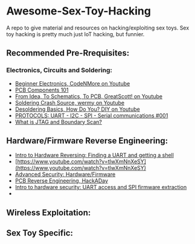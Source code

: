 # Awesome-Sex-Toy-Hacking
A repo to give material and resources on hacking/exploiting sex toys. Sex toy hacking is pretty much just IoT hacking, but funnier.

## Recommended Pre-Rrequisites:
### Electronics, Circuits and Soldering: 
- [Beginner Electronics, CodeNMore on Youtube](https://youtube.com/playlist?list=PLah6faXAgguOeMUIxS22ZU4w5nDvCl5gs)
- [PCB Components 101](https://www.youtube.com/watch?v=B3yAPf9YXzU)
- [From Idea, To Schematics, To PCB, GreatScott! on Youtube](https://www.youtube.com/watch?v=35YuILUlfGs)
- [Soldering Crash Source, wermy on Youtube](https://www.youtube.com/watch?v=6rmErwU5E-k)
- [Desoldering Basics, How Do You? DIY on Youtube](https://www.youtube.com/watch?v=bG7yW9FigJA)   
- [PROTOCOLS: UART - I2C - SPI - Serial communications #001
](https://youtu.be/IyGwvGzrqp8)
- [What is JTAG and Boundary Scan?
](https://www.youtube.com/watch?v=TlWlLeC5BUs)

## Hardware/Firmware Reverse Engineering:
- [Intro to Hardware Reversing: Finding a UART and getting a shell
](https://www.youtube.com/watch?v=ZmZuKA-Rst0)
- [https://www.youtube.com/watch?v=tlwXmNnXeSY](https://www.youtube.com/watch?v=tlwXmNnXeSY)
- [Advanced Security: Hardware/Firmware](https://youtube.com/playlist?list=PLNSDxArwziGYlmOMWQZas4l6gFPE402KM)
- [PCB Reverse Engineering, HackADay](https://youtu.be/BsftxTbs7MA)
- [Intro to hardware security: UART access and SPI firmware extraction
](https://youtu.be/YD6ODeER8qM)
- []()

## Wireless Exploitation:

## Sex Toy Specific: 
